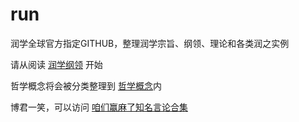 # run
润学全球官方指定GITHUB，整理润学宗旨、纲领、理论和各类润之实例

请从阅读 [润学纲领](润学纲领.md) 开始

哲学概念将会被分类整理到 [哲学概念](哲学概念)内

博君一笑，可以访问 [咱们赢麻了知名言论合集](张维为陈平曹丰泽等知名言论收集)
